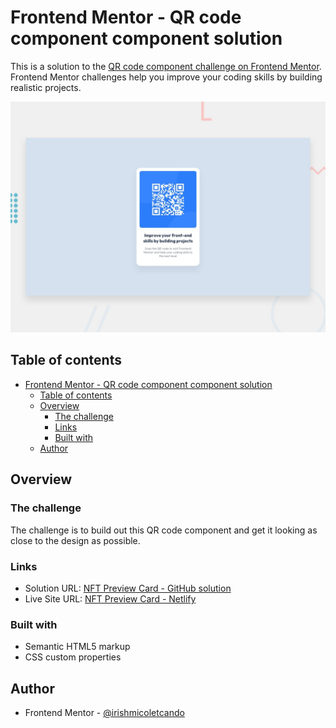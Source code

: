 # Frontend Mentor - QR code component component solution

This is a solution to the [QR code component challenge on Frontend Mentor](https://www.frontendmentor.io/challenges/qr-code-component-iux_sIO_H). Frontend Mentor challenges help you improve your coding skills by building realistic projects. 

<img src="design/desktop-preview.jpg" alt="Desktop Preview of QR Code">

## Table of contents

- [Frontend Mentor - QR code component component solution](#frontend-mentor---qr-code-component-component-solution)
  - [Table of contents](#table-of-contents)
  - [Overview](#overview)
    - [The challenge](#the-challenge)
    - [Links](#links)
    - [Built with](#built-with)
  - [Author](#author)


## Overview

### The challenge

The challenge is to build out this QR code component and get it looking as close to the design as possible.

### Links

- Solution URL: [NFT Preview Card - GitHub solution](https://github.com/irishmicoletcando/qr-code-component)
- Live Site URL: [NFT Preview Card - Netlify](https://gracious-einstein-ea356d.netlify.app/)

### Built with

- Semantic HTML5 markup
- CSS custom properties

## Author

- Frontend Mentor - [@irishmicoletcando](https://www.frontendmentor.io/profile/irishmicoletcando)
